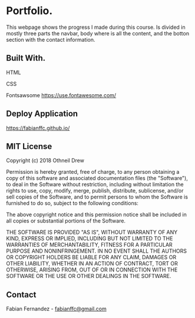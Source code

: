 # Portfolio. 
This webpage shows the progress I made during this course. Is divided in mostly three parts the navbar, body where is all the content, and the botton section with the contact information. 

## Built With. 

HTML  

CSS

Fontsawsome <https://use.fontawesome.com/>

## Deploy Application

 <https://fabianffc.github.io/>
 
 ## MIT License

Copyright (c) 2018 Othneil Drew

Permission is hereby granted, free of charge, to any person obtaining a copy
of this software and associated documentation files (the "Software"), to deal
in the Software without restriction, including without limitation the rights
to use, copy, modify, merge, publish, distribute, sublicense, and/or sell
copies of the Software, and to permit persons to whom the Software is
furnished to do so, subject to the following conditions:

The above copyright notice and this permission notice shall be included in all
copies or substantial portions of the Software.

THE SOFTWARE IS PROVIDED "AS IS", WITHOUT WARRANTY OF ANY KIND, EXPRESS OR
IMPLIED, INCLUDING BUT NOT LIMITED TO THE WARRANTIES OF MERCHANTABILITY,
FITNESS FOR A PARTICULAR PURPOSE AND NONINFRINGEMENT. IN NO EVENT SHALL THE
AUTHORS OR COPYRIGHT HOLDERS BE LIABLE FOR ANY CLAIM, DAMAGES OR OTHER
LIABILITY, WHETHER IN AN ACTION OF CONTRACT, TORT OR OTHERWISE, ARISING FROM,
OUT OF OR IN CONNECTION WITH THE SOFTWARE OR THE USE OR OTHER DEALINGS IN THE
SOFTWARE.

## Contact 

Fabian Fernandez - fabianffc@gmail.com




